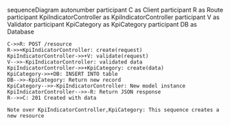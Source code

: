 sequenceDiagram
    autonumber
    participant C as Client
    participant R as Route
    participant KpiIndicatorController as KpiIndicatorController
    participant V as Validator
    participant KpiCategory as KpiCategory
    participant DB as Database
    
    C->>R: POST /resource
    R->>+KpiIndicatorController: create(request)
    KpiIndicatorController->>+V: validate(request)
    V-->>-KpiIndicatorController: validated data
    KpiIndicatorController->>+KpiCategory: create(data)
    KpiCategory->>+DB: INSERT INTO table
    DB-->>-KpiCategory: Return new record
    KpiCategory-->>-KpiIndicatorController: New model instance
    KpiIndicatorController-->>-R: Return JSON response
    R-->>C: 201 Created with data
    
    Note over KpiIndicatorController,KpiCategory: This sequence creates a new resource
  